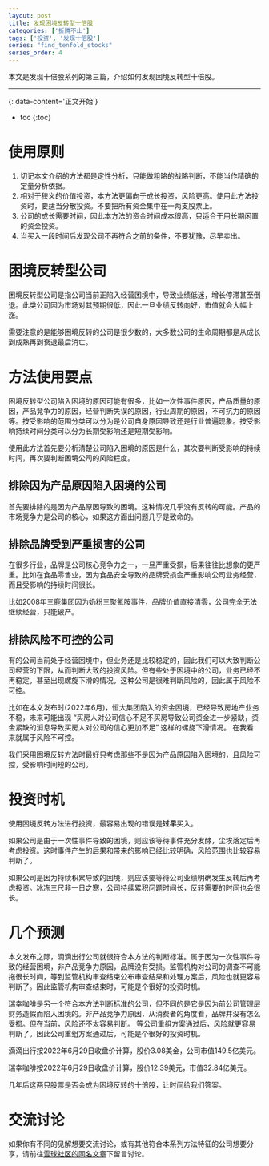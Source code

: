 ```yaml
---
layout: post
title: 发现困境反转型十倍股
categories: ['折腾不止']
tags: ['投资', '发现十倍股']
series: "find_tenfold_stocks"
series_order: 4
---
```

本文是发现十倍股系列的第三篇，介绍如何发现困境反转型十倍股。
<!--more-->

***
{: data-content='正文开始'}

* toc 
{:toc}

# 使用原则
1. 切记本文介绍的方法都是定性分析，只能做粗略的战略判断，不能当作精确的定量分析依据。
1. 相对于狭义的价值投资，本方法更偏向于成长投资，风险更高。使用此方法投资时，要适当分散投资。不要把所有资金集中在一两支股票上。
1. 公司的成长需要时间，因此本方法的资金时间成本很高，只适合于用长期闲置的资金投资。
1. 当买入一段时间后发现公司不再符合之前的条件，不要犹豫，尽早卖出。

# 困境反转型公司
困境反转型公司是指公司当前正陷入经营困境中，导致业绩低迷，增长停滞甚至倒退。此类公司因为市场对其预期很低，因此一旦业绩反转向好，市值就会大幅上涨。

需要注意的是能够困境反转的公司是很少数的，大多数公司的生命周期都是从成长到成熟再到衰退最后消亡。

# 方法使用要点
困境反转型公司陷入困境的原因可能有很多，比如一次性事件原因，产品质量的原因，产品竞争力的原因，经营判断失误的原因，行业周期的原因，不可抗力的原因等。按受影响的范围分类可以分为是公司自身原因导致还是行业普遍现象。按受影响持续时间分类可以分为长期受影响还是短期受影响。

使用此方法首先要分析清楚公司陷入困境的原因是什么，其次要判断受影响的持续时间，再次要判断困境公司的风险程度。



## 排除因为产品原因陷入困境的公司
首先要排除的是因为产品原因导致的困境。这种情况几乎没有反转的可能。产品的市场竞争力是公司的核心，如果这方面出问题几乎是致命的。

## 排除品牌受到严重损害的公司
在很多行业，品牌是公司核心竞争力之一，一旦严重受损，后果往往比想象的更严重。比如在食品零售业，因为食品安全导致的品牌受损会严重影响公司业务经营，而且受影响的持续时间很长。

比如2008年三鹿集团因为奶粉三聚氰胺事件，品牌价值直接清零，公司完全无法继续经营，只能破产。

## 排除风险不可控的公司
有的公司当前处于经营困境中，但业务还是比较稳定的，因此我们可以大致判断公司经营的下限，从而判断大致的投资风险。但有些处于困境中的公司，业务已经不再稳定，甚至出现螺旋下滑的情况，这种公司是很难判断风险的，因此属于风险不可控。

比如在本文发布时(2022年6月)，恒大集团陷入的资金困境，已经导致房地产业务不稳，未来可能出现 “买房人对公司信心不足不买房导致公司资金进一步紧缺，资金紧缺的消息导致买房人对公司的信心更加不足” 这样的螺旋下滑情况。 在我看来就属于风险不可控。

我们采用困境反转方法时最好只考虑那些不是因为产品原因陷入困境的，且风险可控，受影响时间短的公司。

# 投资时机
使用困境反转方法进行投资，最容易出现的错误是**过早**买入。

如果公司是由于一次性事件导致的困境，则应该等待事件充分发酵，尘埃落定后再考虑投资。这时事件产生的后果和带来的影响已经比较明确，风险范围也比较容易判断了。

如果公司是因为持续积累导致的困境，则应该要等待公司业绩明确发生反转后再考虑投资。冰冻三尺非一日之寒，公司持续累积问题时间长，反转需要的时间也会很长。

# 几个预测
本文发布之际，滴滴出行公司就很符合本方法的判断标准。属于因为一次性事件导致的经营困境，非产品竞争力原因，品牌没有受损。监管机构对公司的调查不可能拖很长时间，等到监管机构审查结束公布审查结果和处理方案后，风险也就更容易判断了。因此监管机构审查结束时，可能是个很好的投资时机。

瑞幸咖啡是另一个符合本方法判断标准的公司，但不同的是它是因为前公司管理层财务造假而陷入困境的。非产品竞争力原因，从消费者的角度看，品牌并没有怎么受损。但在当前，风险还不太容易判断。 等公司重组方案通过后，风险就更容易判断了。因此公司重组方案通过后，可能是个很好的投资时机。

滴滴出行按2022年6月29日收盘价计算，股价3.08美金，公司市值149.5亿美元。

瑞幸咖啡按2022年6月29日收盘价计算，股价12.39美元，市值32.84亿美元。

几年后这两只股票是否会成为困境反转的十倍股，让时间给我们答案。


# 交流讨论
如果你有不同的见解想要交流讨论，或有其他符合本系列方法特征的公司想要分享，请前往[雪球社区的同名文章][1]下留言讨论。


[1]:https://xueqiu.com/2421531883/224269405 "发现困境反转型十倍股雪球同名文章"